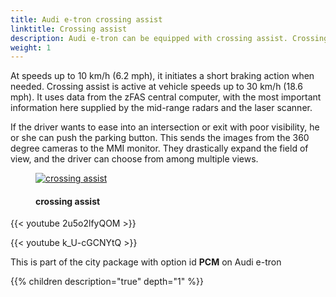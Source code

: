 ```yaml
---
title: Audi e-tron crossing assist
linktitle: Crossing assist
description: Audi e-tron can be equipped with crossing assist. Crossing assist recognizes critical cross traffic in front of the car and warns the driver of it both visually and audibly.
weight: 1
---
```

<!-- markdownlint-disable MD033 -->

 At speeds up to 10 km/h (6.2 mph), it initiates a short braking action when needed. Crossing assist is active at vehicle speeds up to 30 km/h (18.6 mph). It uses data from the zFAS central computer, with the most important information here supplied by the mid-range radars and the laser scanner. 

If the driver wants to ease into an intersection or exit with poor visibility, he or she can push the parking button. This sends the images from the 360 degree cameras to the MMI monitor. They drastically expand the field of view, and the driver can choose from among multiple views.

<figure>
    <a href="https://media.electrichasgoneaudi.net/multimedia/models/e-tron/technology/drivingassistance/crossingassist/crossing_assist.jpg">
        <img src="https://media.electrichasgoneaudi.net/multimedia/models/e-tron/technology/drivingassistance/crossingassist/crossing_assists.jpg"
        alt="crossing assist" title="crossing assist">
    </a>
    <figcaption><h4>crossing assist</h4></figcaption>
</figure>

{{< youtube 2u5o2lfyQOM >}}

{{< youtube k_U-cGCNYtQ >}}

This is part of the city package with option id **PCM** on Audi e-tron

{{% children description="true" depth="1" %}}
